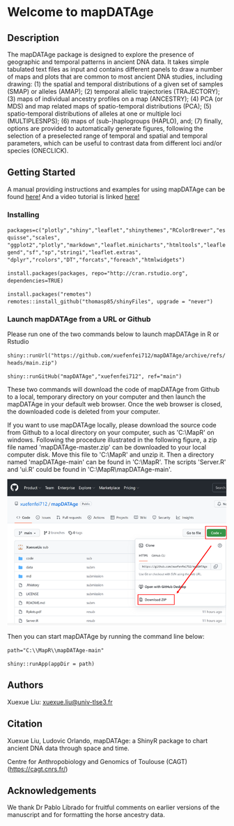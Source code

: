 # Welcome to mapDATAge

## Description

The mapDATAge package is designed to explore the presence of geographic and temporal patterns in ancient DNA data. It takes simple tabulated text files as input and contains different panels to draw a number of maps and plots that are common to most ancient DNA studies, including drawing: 
(1) the spatial and temporal distributions of a given set of samples (SMAP) or alleles (AMAP);
(2) temporal allelic trajectories (TRAJECTORY);
(3) maps of individual ancestry profiles on a map (ANCESTRY);
(4) PCA (or MDS) and map related maps of spatio-temporal distributions (PCA);
(5) spatio-temporal distributions of alleles at one or multiple loci (MULTIPLESNPS);
(6) maps of (sub-)haplogroups (HAPLO), and;
(7) finally, options are provided to automatically generate figures, following the selection of a preselected range of temporal and spatial and temporal parameters, which can be useful to contrast data from different loci and/or species (ONECLICK). 

## Getting Started
A manual providing instructions and examples for using mapDATAge can be found [here!](https://github.com/xuefenfei712/mapDATAge/blob/main/mapDATAgeInstructions.pdf)
And a video tutorial is linked [here!](https://youtu.be/hx83sUsEYh8)
### Installing

`packages=c("plotly","shiny","leaflet","shinythemes","RColorBrewer","esquisse","scales",
"ggplot2","plotly","markdown","leaflet.minicharts","htmltools","leaflegend","sf","sp","stringi","leaflet.extras",
"dplyr","rcolors","DT","forcats","foreach","htmlwidgets")`

`install.packages(packages, repo="http://cran.rstudio.org", dependencies=TRUE)`

`install.packages("remotes")
remotes::install_github("thomasp85/shinyFiles", upgrade = "never")`

### Launch mapDATAge from a URL or Github

Please run one of the two commands below to launch mapDATAge in R or Rstudio

`shiny::runUrl("https://github.com/xuefenfei712/mapDATAge/archive/refs/heads/main.zip")`


`shiny::runGitHub("mapDATAge","xuefenfei712", ref="main")`

These two commands will download the code of mapDATAge from Github to a local, temporary directory on your computer and then launch the mapDATAge in your default web browser. Once the web browser is closed, the downloaded code is deleted from your computer.

If you want to use mapDATAge locally, please download the source code from Github to a local directory on your computer, such as 'C:\\MapR' on windows. Following the procedure illustrated in the following figure, a zip file named 'mapDATAge-master.zip' can be downloaded to your local computer disk. Move this file to 'C:\\MapR' and unzip it. Then a directory named 'mapDATAge-main' can be found in 'C:\\MapR'. The scripts 'Server.R' and 'ui.R' could be found in 'C:\\MapR\\mapDATAge-main'. 

![image](https://github.com/xuefenfei712/mapDATAge/blob/main/mapdatege-download.png)

Then you can start mapDATAge by running the command line below:

`path="C:\\MapR\\mapDATAge-main"`


`shiny::runApp(appDir = path)`

## Authors

Xuexue Liu: xuexue.liu@univ-tlse3.fr

## Citation

Xuexue Liu, Ludovic Orlando, mapDATAge: a ShinyR package to chart ancient DNA data through space and time.

Centre for Anthropobiology and Genomics of Toulouse (CAGT) (https://cagt.cnrs.fr/)

## Acknowledgements

We thank Dr Pablo Librado for fruitful comments on earlier versions of the manuscript and for formatting the horse ancestry data.
